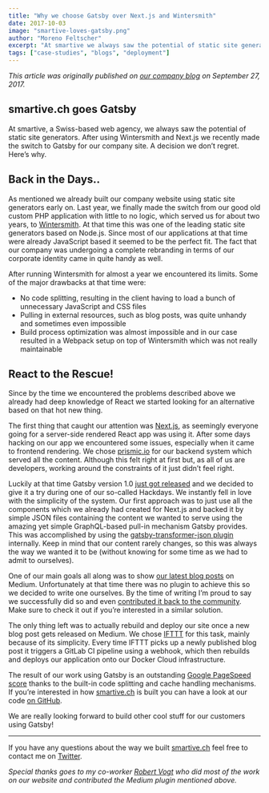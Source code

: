 ```yaml
---
title: "Why we choose Gatsby over Next.js and Wintersmith"
date: 2017-10-03
image: "smartive-loves-gatsby.png"
author: "Moreno Feltscher"
excerpt: "At smartive we always saw the potential of static site generators. We recently made the switch to Gatsby.js for our company site. A decision we don’t regret. Here’s why."
tags: ["case-studies", "blogs", "deployment"]
---
```


_This article was originally published on
[our company blog](https://blog.smartive.ch/smartive-ch-goes-gatsby-js-27a056b3b817)
on September 27, 2017._

## smartive.ch goes Gatsby

At smartive, a Swiss-based web agency, we always saw the potential of static
site generators. After using Wintersmith and Next.js we recently made the switch
to Gatsby for our company site. A decision we don’t regret. Here’s why.

## Back in the Days..

As mentioned we already built our company website using static site generators
early on. Last year, we finally made the switch from our good old custom PHP
application with little to no logic, which served us for about two years, to
[Wintersmith](http://wintersmith.io/). At that time this was one of the leading
static site generators based on Node.js. Since most of our applications at that
time were already JavaScript based it seemed to be the perfect fit. The fact
that our company was undergoing a complete rebranding in terms of our corporate
identity came in quite handy as well.

After running Wintersmith for almost a year we encountered its limits. Some of
the major drawbacks at that time were:

- No code splitting, resulting in the client having to load a bunch of
  unnecessary JavaScript and CSS files
- Pulling in external resources, such as blog posts, was quite unhandy and
  sometimes even impossible
- Build process optimization was almost impossible and in our case resulted in a
  Webpack setup on top of Wintersmith which was not really maintainable

## React to the Rescue!

Since by the time we encountered the problems described above we already had
deep knowledge of React we started looking for an alternative based on that hot
new thing.

The first thing that caught our attention was
[Next.js](https://github.com/zeit/next.js/), as seemingly everyone going for a
server-side rendered React app was using it. After some days hacking on our app
we encountered some issues, especially when it came to frontend rendering. We
chose [prismic.io](https://prismic.io/) for our backend system which served all
the content. Although this felt right at first but, as all of us are developers,
working around the constraints of it just didn’t feel right.

Luckily at that time Gatsby version 1.0
[just got released](/blog/gatsby-v1/) and we decided to
give it a try during one of our so-called Hackdays. We instantly fell in love
with the simplicity of the system. Our first approach was to just use all the
components which we already had created for Next.js and backed it by simple JSON
files containing the content we wanted to serve using the amazing yet simple
GraphQL-based pull-in mechanism Gatsby provides. This was accomplished by using
the
[gatsby-transformer-json plugin](https://www.npmjs.com/package/gatsby-transformer-json)
internally. Keep in mind that our content rarely changes, so this was always the
way we wanted it to be (without knowing for some time as we had to admit to
ourselves).

One of our main goals all along was to show
[our latest blog posts](https://blog.smartive.ch) on Medium. Unfortunately at
that time there was no plugin to achieve this so we decided to write one
ourselves. By the time of writing I’m proud to say we successfully did so and
even
[contributed it back to the community](https://github.com/gatsbyjs/gatsby/pull/1907).
Make sure to check it out if you’re interested in a similar solution.

The only thing left was to actually rebuild and deploy our site once a new blog
post gets released on Medium. We chose [IFTTT](https://ifttt.com/) for this
task, mainly because of its simplicity. Every time IFTTT picks up a newly
published blog post it triggers a GitLab CI pipeline using a webhook, which then
rebuilds and deploys our application onto our Docker Cloud infrastructure.

The result of our work using Gatsby is an outstanding
[Google PageSpeed score](https://developers.google.com/speed/pagespeed/insights/?url=https://smartive.ch&tab=desktop)
thanks to the built-in code splitting and cache handling mechanisms. If you’re
interested in how [smartive.ch](https://smartive.ch/) is built you can have a
look at our code [on GitHub](https://github.com/smartive/smartive.ch).

We are really looking forward to build other cool stuff for our customers using
Gatsby!

---

If you have any questions about the way we built
[smartive.ch](https://smartive.ch) feel free to contact me on
[Twitter](https://twitter.com/luagsh_mrn).

_Special thanks goes to my co-worker [Robert Vogt](https://twitter.com/_deniaz)
who did most of the work on our website and contributed the Medium plugin
mentioned above._
